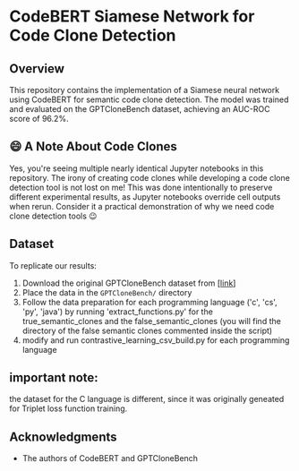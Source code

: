 # CodeBERT Siamese Network for Code Clone Detection

## Overview
This repository contains the implementation of a Siamese neural network using CodeBERT for semantic code clone detection. The model was trained and evaluated on the GPTCloneBench dataset, achieving an AUC-ROC score of 96.2%.

## 😄 A Note About Code Clones
Yes, you're seeing multiple nearly identical Jupyter notebooks in this repository. The irony of creating code clones while developing a code clone detection tool is not lost on me! This was done intentionally to preserve different experimental results, as Jupyter notebooks override cell outputs when rerun. Consider it a practical demonstration of why we need code clone detection tools 😉

## Dataset
To replicate our results:
1. Download the original GPTCloneBench dataset from [[link](https://github.com/srlabUsask/GPTCloneBench)]
2. Place the data in the `GPTCloneBench/` directory
3. Follow the data preparation for each programming language ('c', 'cs', 'py', 'java') by running 'extract_functions.py' for the true_semantic_clones and the false_semantic_clones (you will find the directory of the false semantic clones commented inside the script) 
4. modify and run contrastive_learning_csv_build.py for each programming language


## important note:
the dataset for the C language is different, since it was originally geneated for Triplet loss function training.



## Acknowledgments
- The authors of CodeBERT and GPTCloneBench
